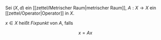 Sei $(X, d)$ ein [[zettel/Metrischer Raum|metrischer Raum]], $A : X \to X$ ein [[zettel/Operator|Operator]] in $X$.

$x \in X$ heißt *Fixpunkt* von $A$, falls

$$
	x = Ax
$$